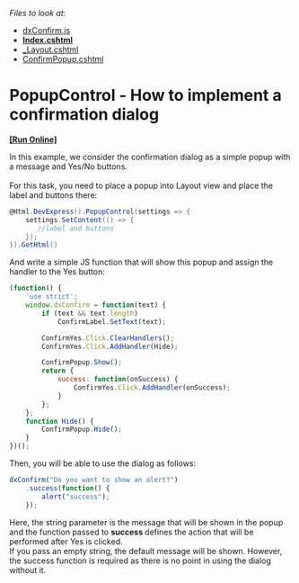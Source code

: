 <!-- default file list -->
*Files to look at*:

* [dxConfirm.js](./CS/T545638/Scripts/dxConfirm.js)
* **[Index.cshtml](./CS/T545638/Views/Home/Index.cshtml)**
* [_Layout.cshtml](./CS/T545638/Views/Shared/_Layout.cshtml)
* [ConfirmPopup.cshtml](./CS/T545638/Views/Shared/ConfirmPopup.cshtml)
<!-- default file list end -->
# PopupControl - How to implement a confirmation dialog
<!-- run online -->
**[[Run Online]](https://codecentral.devexpress.com/t546332)**
<!-- run online end -->


In this example, we consider the confirmation dialog as a simple popup with a message and Yes/No buttons.<br><br>For this task, you need to place a popup into Layout view and place the label and buttons there:<br>


```cs
@Html.DevExpress().PopupControl(settings => {
    settings.SetContent(() => {
       //label and buttons
    });
}).GetHtml()
```


And write a simple JS function that will show this popup and assign the handler to the Yes button:<br>


```js
(function() {
    'use strict';
    window.dxConfirm = function(text) {
        if (text && text.length)
            ConfirmLabel.SetText(text);

        ConfirmYes.Click.ClearHandlers();
        ConfirmYes.Click.AddHandler(Hide);

        ConfirmPopup.Show();
        return {
            success: function(onSuccess) {
                ConfirmYes.Click.AddHandler(onSuccess);
            }
        };
    };
    function Hide() {
        ConfirmPopup.Hide();
    }
})();


```


Then, you will be able to use the dialog as follows:<br>


```js
dxConfirm("Do you want to show an alert?")
    .success(function() {
        alert("success");
    });

```


Here, the string parameter is the message that will be shown in the popup and the function passed to <strong>success </strong>defines the action that will be performed after Yes is clicked.<br>If you pass an empty string, the default message will be shown. However, the success function is required as there is no point in using the dialog without it.

<br/>


